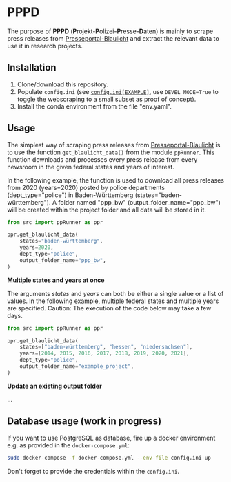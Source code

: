 # PPPD

The purpose of **PPPD** (**P**rojekt-**P**olizei-**P**resse-**D**aten) is mainly to scrape press releases from [Presseportal-Blaulicht](https://www.presseportal.de/blaulicht/) and extract the relevant data to use it in research projects.


## Installation
1. Clone/download this repository.
2. Populate `config.ini` (see [`config.ini[EXAMPLE]`](config.ini[EXAMPLE]), use `DEVEL_MODE=True` to toggle the webscraping to a small subset as proof of concept).
3. Install the conda environment from the file "env.yaml".



## Usage

The simplest way of scraping press releases from [Presseportal-Blaulicht](https://www.presseportal.de/blaulicht/) is to use the function `get_blaulicht_data()` from the module `ppRunner`. This function downloads and processes every press release from every newsroom in the given federal states and years of interest.

In the following example, the function is used to download all press releases from 2020 (years=2020) posted by police departments (dept_type="police") in Baden-Württemberg (states="baden-württemberg"). A folder named "ppp_bw" (output_folder_name="ppp_bw") will be created within the project folder and all data will be stored in it.

```python
from src import ppRunner as ppr

ppr.get_blaulicht_data(
    states="baden-württemberg",                         
    years=2020,                                         
    dept_type="police",
    output_folder_name="ppp_bw",
)
```


**Multiple states and years at once**

The arguments *states* and *years* can both be either a single value or a list of values. In the following example, multiple federal states and multiple years are specified. Caution: The execution of the code below may take a few days.

```python
from src import ppRunner as ppr

ppr.get_blaulicht_data(
    states=["baden-württemberg", "hessen", "niedersachsen"],                         
    years=[2014, 2015, 2016, 2017, 2018, 2019, 2020, 2021],                                         
    dept_type="police",
    output_folder_name="example_project",
)
```


**Update an existing output folder**

... 

## Database usage (work in progress)

If you want to use PostgreSQL as database, fire up a docker environment e.g. as provided in the `docker-compose.yml`: 

```sh 
sudo docker-compose -f docker-compose.yml --env-file config.ini up
```  

Don't forget to provide the credentials within the `config.ini`.
